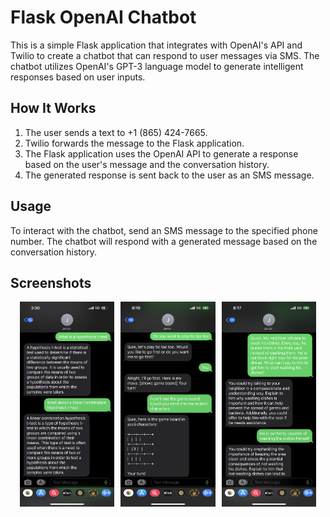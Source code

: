 # Flask OpenAI Chatbot

This is a simple Flask application that integrates with OpenAI's API and Twilio to create a chatbot that can respond to user messages via SMS. The chatbot utilizes OpenAI's GPT-3 language model to generate intelligent responses based on user inputs.

## How It Works

1. The user sends a text to +1 (865) 424-7665.
2. Twilio forwards the message to the Flask application.
3. The Flask application uses the OpenAI API to generate a response based on the user's message and the conversation history.
4. The generated response is sent back to the user as an SMS message.

## Usage

To interact with the chatbot, send an SMS message to the specified phone number. The chatbot will respond with a generated message based on the conversation history.

## Screenshots

<div style="display:flex; justify-content:center">
  <img src="screenshots/screenshot1.jpg" alt="Screenshot 1" style="margin-right: 10px; width: 30%;">
  <img src="screenshots/screenshot2.PNG" alt="Screenshot 2" style="margin-right: 10px; width: 30%;">
  <img src="screenshots/screenshot3.PNG" alt="Screenshot 3" style="width: 30%;">
</div>
